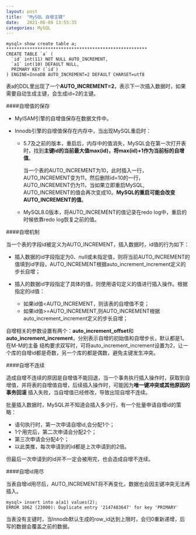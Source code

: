 ```yaml
---
layout: post
title:  "MySQL 自增主键"
date:   2021-06-09 13:55:35
categories: MySQL
---
```



```
mysql> show create table a;
******************************************************
CREATE TABLE `a` (
  `id` int(11) NOT NULL AUTO_INCREMENT,
  `a1` int(10) DEFAULT NULL,
  PRIMARY KEY (`id`)
) ENGINE=InnoDB AUTO_INCREMENT=2 DEFAULT CHARSET=utf8 
```

表a的DDL里出现了一个**AUTO_INCREMENT=2**，表示下一次插入数据时，如果需要自动生成主键，会生成id=2的主键。

####自增值的保存

* MyISAM引擎的自增值保存在数据文件中。

* Innodb引擎的自增值保存在内存中，当出现MySQL重启时：
    * 5.7及之前的版本，重启后，内存中的值消失，MySQL会在第一次打开表时，找到**主键id的当前最大值max(id)，将max(id)+1作为当前标的自增值**。
     
        当一个表的AUTO_INCREMENT为10，此时插入一行，AUTO_INCREMENT变为11，然后删除id=10的一行，AUTO_INCREMENT仍为11，当如果立即重启MySQL,
        AUTO_INCREMENT的值会再次变成10。**MySQL的重启可能会改变AUTO_INCREMENT的值**。
    
    * MySQL8.0版本，将AUTO_INCREMENT的值记录在redo log中，重启的时候依靠redo log恢复之前的值。
    
    
####自增机制

当一个表的字段id被定义为AUTO_INCREMENT，插入数据时，id值的行为如下：

* 插入数据的id字段指定为0、null或未指定值，则将当前AUTO_INCREMENT的值填到id字段，AUTO_INCREMENT根据auto_increment_increment定义的步长自增；

* 插入的数据id字段指定了具体的值，则使用语句定义的值进行插入操作。根据指定的id值：
    * 如果id值<AUTO_INCREMENT，则该表的自增值不变；
    * 如果id值>=AUTO_INCREMENT,则AUTO_INCREMENT根据auto_increment_increment定义的步长自增；


自增相关的参数设置有两个：**auto_increment_offset**和**auto_increment_increment**，分别表示自增的初始值和自增步长，默认都是1。在M-M的主备
结构要求双写时，可将auto_increment_increment设置为2，让一个库的自增id都是奇数，另一个库的都是偶数，避免主键发生冲突。


####自增不连续

造成自增不连续的原因是自增值不能回退，当一个事务执行插入操作时，获取到自增值，并将表的自增值自增，后续插入操作时，可能因为**唯一键冲突或其他原因的事务回滚**
插入失败，当自增值已经修改，导致出现自增不连续。

批量插入数据时，MySQL并不知道会插入多少行，有一个批量申请自增id的策略：
* 语句执行时，第一次申请自增id,会分配1个；
* 1个用完后，第二次申请会分配2个；
* 第三次申请会分配4个；
* 以此类推，每次申请到的id都是上次申请到的2倍。

但最后一次申请到的id并不一定会被用完，也会造成自增不连续。


####自增id用尽

当表自增id用尽后，AUTO_INCREMENT将不再变化，数据也会因主键冲突无法再插入。
```
mysql> insert into a(a1) values(2);
ERROR 1062 (23000): Duplicate entry '2147483647' for key 'PRIMARY'
```

当表没有主键时，当Innodb默认生成的row_id达到上限时，会归0重新递增，后写的数据会覆盖之前的数据。